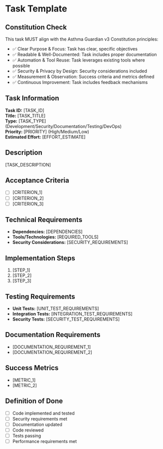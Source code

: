 # Task Template

## Constitution Check
This task MUST align with the Asthma Guardian v3 Constitution principles:
- ✅ Clear Purpose & Focus: Task has clear, specific objectives
- ✅ Readable & Well-Documented: Task includes proper documentation
- ✅ Automation & Tool Reuse: Task leverages existing tools where possible
- ✅ Security & Privacy by Design: Security considerations included
- ✅ Measurement & Observation: Success criteria and metrics defined
- ✅ Continuous Improvement: Task includes feedback mechanisms

## Task Information
**Task ID:** [TASK_ID]  
**Title:** [TASK_TITLE]  
**Type:** [TASK_TYPE] (Development/Security/Documentation/Testing/DevOps)  
**Priority:** [PRIORITY] (High/Medium/Low)  
**Estimated Effort:** [EFFORT_ESTIMATE]

## Description
[TASK_DESCRIPTION]

## Acceptance Criteria
- [ ] [CRITERION_1]
- [ ] [CRITERION_2]
- [ ] [CRITERION_3]

## Technical Requirements
- **Dependencies:** [DEPENDENCIES]
- **Tools/Technologies:** [REQUIRED_TOOLS]
- **Security Considerations:** [SECURITY_REQUIREMENTS]

## Implementation Steps
1. [STEP_1]
2. [STEP_2]
3. [STEP_3]

## Testing Requirements
- **Unit Tests:** [UNIT_TEST_REQUIREMENTS]
- **Integration Tests:** [INTEGRATION_TEST_REQUIREMENTS]
- **Security Tests:** [SECURITY_TEST_REQUIREMENTS]

## Documentation Requirements
- [DOCUMENTATION_REQUIREMENT_1]
- [DOCUMENTATION_REQUIREMENT_2]

## Success Metrics
- [METRIC_1]
- [METRIC_2]

## Definition of Done
- [ ] Code implemented and tested
- [ ] Security requirements met
- [ ] Documentation updated
- [ ] Code reviewed
- [ ] Tests passing
- [ ] Performance requirements met